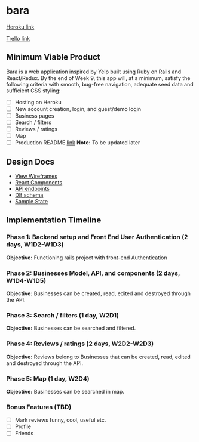 # bara

[Heroku link][heroku]

[Trello link][trello]

[heroku]: https://bara-.herokuapp.com/#/
[trello]: https://trello.com/b/r3jSqdQ4/bara

## Minimum Viable Product

Bara is a web application inspired by Yelp built using Ruby on Rails
and React/Redux.  By the end of Week 9, this app will, at a minimum, satisfy the
following criteria with smooth, bug-free navigation, adequate seed data and
sufficient CSS styling:

- [ ] Hosting on Heroku
- [ ] New account creation, login, and guest/demo login
- [ ] Business pages
- [ ] Search / filters
- [ ] Reviews / ratings
- [ ] Map
- [ ] Production README [link](../README.md) **Note:** To be updated later

## Design Docs
* [View Wireframes](./wireframes)
* [React Components](./component-hierarchy.md)
* [API endpoints](./api-endpoints.md)
* [DB schema](./schema.md)
* [Sample State](./sample-state.md)


## Implementation Timeline

### Phase 1: Backend setup and Front End User Authentication (2 days, W1D2-W1D3)

**Objective:** Functioning rails project with front-end Authentication

### Phase 2: Businesses Model, API, and components (2 days, W1D4-W1D5)

**Objective:** Businesses can be created, read, edited and destroyed through the API.

### Phase 3: Search / filters (1 day, W2D1)

**Objective:** Businesses can be searched and filtered.

### Phase 4: Reviews / ratings (2 days, W2D2-W2D3)

**Objective:** Reviews belong to Businesses that can be created, read, edited and destroyed through the API.

### Phase 5: Map (1 day, W2D4)

**Objective:** Businesses can be searched in map.

### Bonus Features (TBD)
- [ ] Mark reviews funny, cool, useful etc.
- [ ] Profile
- [ ] Friends
